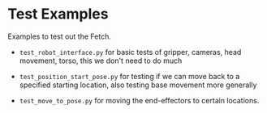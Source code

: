 # Test Examples

Examples to test out the Fetch.

- `test_robot_interface.py` for basic tests of gripper, cameras, head movement,
  torso, this we don't need to do much


- `test_position_start_pose.py` for testing if we can move back to a specified
  starting location, also testing base movement more generally


- `test_move_to_pose.py` for moving the end-effectors to certain locations.
